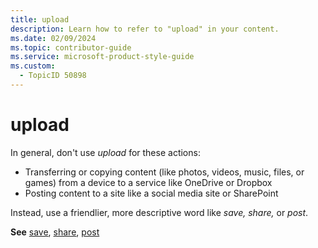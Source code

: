 ```yaml
---
title: upload
description: Learn how to refer to "upload" in your content.
ms.date: 02/09/2024
ms.topic: contributor-guide
ms.service: microsoft-product-style-guide
ms.custom:
  - TopicID 50898
---
```



# upload

In general, don't use *upload* for these actions:

- Transferring or copying content (like photos, videos, music, files, or games) from a device to a service like OneDrive or Dropbox
- Posting content to a site like a social media site or SharePoint

Instead, use a friendlier, more descriptive word like *save, share,* or *post*.

**See** [save](~\a_z_names_terms\s\save.md), [share](~\a_z_names_terms\s\share.md), [post](~\a_z_names_terms\p\post.md)